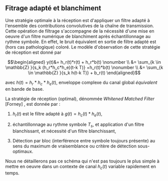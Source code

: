 ## Fitrage adapté et blanchiment

Une stratégie optimale à la réception est d'appliquer un filtre adapté à l'ensemble des contributions convolutives de la chaîne de transmission.
Cette opération de filtrage s'accompagne de la nécessité d'une mise en oeuvre d'un filtre numérique de blanchiment après échantillonnage au rythme symbole. En effet, le bruit équivalent en sortie de filtre adapté est (hors cas pathologique) coloré. Le modèle d'observation de cette stratégie de réception est donné par


$$\begin{aligned}
y(t)&= h_r(t)*r(t) + h_r*b(t) \nonumber \\
&= \sum_{k \in \mathbb{Z} }{s_k (h_r*h_c*h_e)(t-k T)} +h_r(t)*b(t) \nonumber \\
&= \sum_{k \in \mathbb{Z} }{s_k h(t-k T)} + b_r(t)
\end{aligned}$$ 

avec $h(t)=h_r*h_c*h_e(t)$, enveloppe complexe du canal global *équivalent* en bande de base.

La stratégie de réception (optimal), dénommée *Whitened Matched Filter* \[Forney\] , est donnée par : 

1.  $h_r(t)$ est le filtre adapté à $g(t)=h_c(t)*h_e(t)$,

2.  échantillonnage au rythme symbole $T_s$, et application d'un filtre blanchissant,
        et nécessité d'un filtre blanchissant,

3.  Détection par bloc (interférence entre symbole toujours présente) au sens du maximum de vraisemblance ou critère de détection sous-optimaux.

Nous ne détaillerons pas ce schéma qui n'est pas toujours le plus simple à mettre en oeuvre dans un contexte de canal $h_c(t)$ variable rapidement en temps.